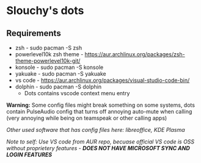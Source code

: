 # Slouchy's dots

## Requirements
+ zsh - sudo pacman -S zsh
+ powerlevel10k zsh theme - https://aur.archlinux.org/packages/zsh-theme-powerlevel10k-git/
+ konsole - sudo pacman -S konsole
+ yakuake - sudo pacman -S yakuake
+ vs code - https://aur.archlinux.org/packages/visual-studio-code-bin/
+ dolphin - sudo pacman -S dolphin
	* Dots contains vscode context menu entry

**Warning:** Some config files might break something on some systems, dots contain PulseAudio config that turns off annoying auto-mute when calling (very annoying while being on teamspeak or other calling apps)

*Other used software that has config files here: libreoffice, KDE Plasma*

*Note to self: Use VS code from AUR repo, becuase official VS code is OSS without proprietery features - **DOES NOT HAVE MICROSOFT SYNC AND LOGIN FEATURES***